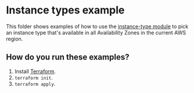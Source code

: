 # Instance types example

This folder shows examples of how to use the [instance-type module](https://github.com/terraform-modules-krish/terraform-aws-utilities/blob/v0.6.1/modules/instance-type) to pick an instance type
that's available in all Availability Zones in the current AWS region.




## How do you run these examples?

1. Install [Terraform](https://www.terraform.io/).
1. `terraform init`.
1. `terraform apply`.



